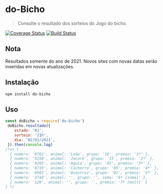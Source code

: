 # do-Bicho
> Consulte o resultado dos sorteios do Jogo do bicho.


[![Coverage Status](https://coveralls.io/repos/github/Ghoulsas/do-bicho/badge.svg?branch=main)](https://coveralls.io/github/Ghoulsas/do-bicho?branch=main)
[![Build Status](https://travis-ci.com/Ghoulsas/do-bicho.svg?branch=main)](https://travis-ci.com/Ghoulsas/do-bicho)

## Nota

Resultados somente do ano de 2021. Novos sites com novas datas serão inseridas em novas atualizações.
## Instalação

`npm install do-bicho`

## Uso
```js
const doBicho = require('do-bicho')
 doBicho.resultado({
    estado: 'RJ',
    sorteio: '21h',
    dia: '02/01/2021',
 }).then(console.log)
/*=> [
  { numero: '0761', animal: 'Leão', grupo: '16', premio: '1º' },
  { numero: '0158', animal: 'Jacaré', grupo: '15', premio: '2º' },
  { numero: '9205', animal: 'Águia', grupo: '02', premio: '3º' },
  { numero: '6719', animal: 'Cachorro', grupo: '05', premio: '4º' },
  { numero: '6901', animal: 'Avestruz', grupo: '01', premio: '5º' },
  { numero: '3744', animal: '', grupo: '', soma: '6º [soma]' },
  { numero: '120', animal: '', grupo: '', premio: '7º [mult]' }
] */
```

